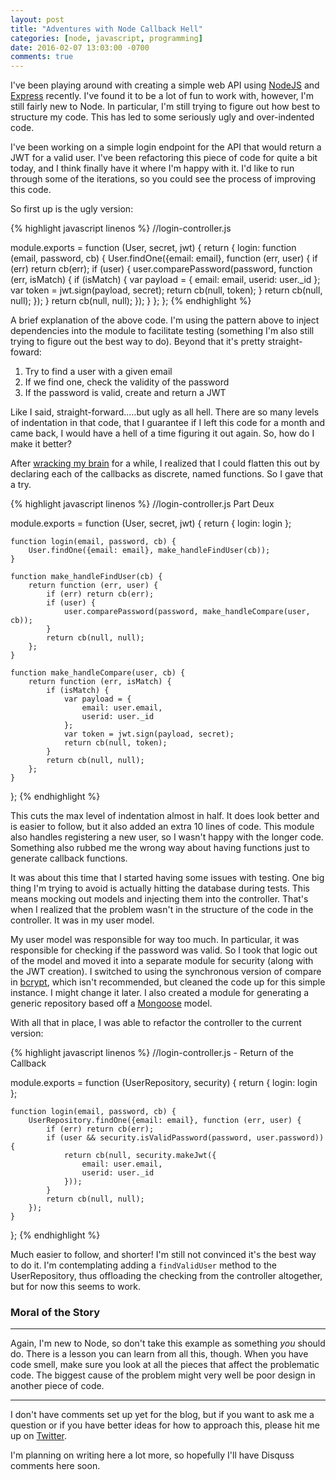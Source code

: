 ```yaml
---
layout: post
title: "Adventures with Node Callback Hell"
categories: [node, javascript, programming]
date: 2016-02-07 13:03:00 -0700
comments: true
---
```

I've been playing around with creating a simple web API using [NodeJS](http://nodejs.org) and 
[Express](http://expressjs.org) recently. I've found it to be a lot of fun to work with, however,
I'm still fairly new to Node. In particular, I'm still trying to figure out how best to structure
my code. This has led to some seriously ugly and over-indented code.

I've been working on a simple login endpoint for the API that would return a JWT for a valid user.
I've been refactoring this piece of code for quite a bit today, and I think finally have it
where I'm happy with it. I'd like to run through some of the iterations, so you could see
the process of improving this code. 

So first up is the ugly version:

{% highlight javascript linenos %}
//login-controller.js

module.exports = function (User, secret, jwt) {
    return {
        login: function (email, password, cb) {
            User.findOne({email: email}, function (err, user) {
                if (err) return cb(err);
                if (user) {
                    user.comparePassword(password, function (err, isMatch) {
                        if (isMatch) {
                            var payload = {
                                email: email,
                                userid: user._id
                            };
                            var token = jwt.sign(payload, secret);
                            return cb(null, token);
                        }
                        return cb(null, null);
                    });
                }
                return cb(null, null);
            });
        }
    };
};
{% endhighlight %}

A brief explanation of the above code. I'm using the pattern above to inject dependencies into
the module to facilitate testing (something I'm also still trying to figure out the best way
to do). Beyond that it's pretty straight-foward: 

1. Try to find a user with a given email 
2. If we find one, check the validity of the password
3. If the password is valid, create and return a JWT

Like I said, straight-forward.....but ugly as all hell. There are so many levels of indentation
in that code, that I guarantee if I left this code for a month and came back, I would have a
hell of a time figuring it out again. So, how do I make it better?

After [wracking my brain](http://www.google.com) for a while, I realized that I could flatten
this out by declaring each of the callbacks as discrete, named functions. So I gave that a try.

{% highlight javascript linenos %}
//login-controller.js Part Deux

module.exports = function (User, secret, jwt) {
    return {
        login: login
    };
    
    function login(email, password, cb) {
        User.findOne({email: email}, make_handleFindUser(cb));
    }
    
    function make_handleFindUser(cb) {
        return function (err, user) {
            if (err) return cb(err);
            if (user) {
                user.comparePassword(password, make_handleCompare(user, cb));
            }
            return cb(null, null);
        };
    }
    
    function make_handleCompare(user, cb) {
        return function (err, isMatch) {
            if (isMatch) {
                var payload = {
                    email: user.email,
                    userid: user._id
                };
                var token = jwt.sign(payload, secret);
                return cb(null, token);
            }
            return cb(null, null);
        };
    }
};
{% endhighlight %}

This cuts the max level of indentation almost in half. It does look better and is easier to follow,
but it also added an extra 10 lines of code. This module also handles registering a new user, so
I wasn't happy with the longer code. Something also rubbed me the wrong way about having functions
just to generate callback functions. 

It was about this time that I started having some issues with testing. One big thing I'm trying
to avoid is actually hitting the database during tests. This means mocking out models and 
injecting them into the controller. That's when I realized that the problem wasn't in the 
structure of the code in the controller. It was in my user model.

My user model was responsible for way too much. In particular, it was responsible for checking
if the password was valid. So I took that logic out of the model and moved it into a separate
module for security (along with the JWT creation). I switched to using the synchronous version
of compare in [bcrypt](https://github.com/ncb000gt/node.bcrypt.js), which isn't recommended,
but cleaned the code up for this simple instance. I might change it later. I also created a module for generating a generic repository based off a 
[Mongoose](http://mongoosejs.com) model.

With all that in place, I was able to refactor the controller to the current version:

{% highlight javascript linenos %}
//login-controller.js - Return of the Callback

module.exports = function (UserRepository, security) {
    return {
        login: login
    };  

    function login(email, password, cb) {
        UserRepository.findOne({email: email}, function (err, user) {
            if (err) return cb(err);
            if (user && security.isValidPassword(password, user.password)) {
                return cb(null, security.makeJwt({
                    email: user.email,
                    userid: user._id
                }));
            }
            return cb(null, null);
        });
    }
};
{% endhighlight %}

Much easier to follow, and shorter! I'm still not convinced it's the best way to do it. I'm
contemplating adding a `findValidUser` method to the UserRepository, thus offloading the 
checking from the controller altogether, but for now this seems to work.

### Moral of the Story
---
Again, I'm new to Node, so don't take this example as something *you* should do. There is a
lesson you can learn from all this, though. When you have code smell, make sure you look at 
all the pieces that affect the problematic code. The biggest cause of the problem might very 
well be poor design in another piece of code.

---
I don't have comments set up yet for the blog, but if you want to ask me a question or if you
have better ideas for how to approach this, please hit me up on [Twitter](https://twitter.com/bodiddlie).

I'm planning on writing here a lot more, so hopefully I'll have Disquss comments here soon.
